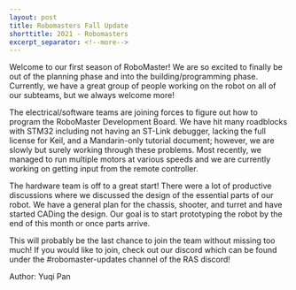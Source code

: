```yaml
---
layout: post
title: Robomasters Fall Update
shorttitle: 2021 - Robomasters
excerpt_separator: <!--more-->
---
```


Welcome to our first season of RoboMaster! We are so excited to finally be out of the planning phase and into the building/programming phase. Currently, we have a great group of people working on the robot on all of our subteams, but we always welcome more! 

The electrical/software teams are joining forces to figure out how to program the RoboMaster Development Board. We have hit many roadblocks with STM32 including not having an ST-Link debugger, lacking the full license for Keil, and a Mandarin-only tutorial document; however, we are slowly but surely working through these problems. Most recently, we managed to run multiple motors at various speeds and we are currently working on getting input from the remote controller.

The hardware team is off to a great start! There were a lot of productive discussions where we discussed the design of the essential parts of our robot. We have a general plan for the chassis, shooter, and turret and have started CADing the design. Our goal is to start prototyping the robot by the end of this month or once parts arrive. 

This will probably be the last chance to join the team without missing too much! If you would like to join, check out our discord which can be found under the #robomaster-updates channel of the RAS discord!


Author: Yuqi Pan